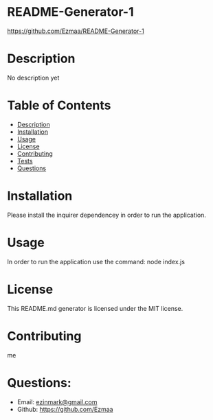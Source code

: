 # README-Generator-1
https://github.com/Ezmaa/README-Generator-1
# Description
No description yet 
# Table of Contents
* [Description](#description)
* [Installation](#installation)
* [Usage](#usage)
* [License](#license)
* [Contributing](#contributing)
* [Tests](#tests)
* [Questions](#questions)
# Installation 
Please install the inquirer dependencey in order to run the application.
# Usage
In order to run the application use the command: node index.js
# License 
This README.md generator is licensed under the MIT license.
# Contributing
me
# Questions:
* Email: ezinmark@gmail.com
* Github: https://github.com/Ezmaa

